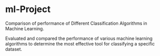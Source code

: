 # ml-Project
Comparison of performance of Different Classification Algorithms in Machine Learning.


Evaluated and compared the performance of various machine learning algorithms to determine the most effective tool for classifying a specific dataset.

